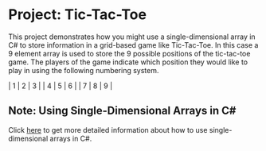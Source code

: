 # Project: Tic-Tac-Toe

This project demonstrates how you might use a single-dimensional array in C# to store information in a grid-based game like Tic-Tac-Toe.  In this case a 9 element array is used to store the 9 possible positions of the tic-tac-toe game.  The players of the game indicate which position they would like to play in using the following numbering system.


| 1 | 2 | 3 |
| 4 | 5 | 6 |
| 7 | 8 | 9 |

## Note:  Using Single-Dimensional Arrays in C#

Click [here](https://docs.microsoft.com/en-us/dotnet/csharp/programming-guide/arrays/single-dimensional-arrays) to get more detailed information about how to use single-dimensional arrays in C#.
